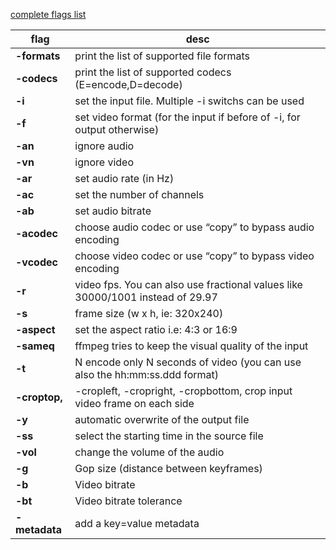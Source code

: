 [complete flags list](https://gist.github.com/tayvano/6e2d456a9897f55025e25035478a3a50)

| flag         | desc     |
|--------------|-----------|
**-formats**|   print the list of supported file formats
**-codecs**|    print the list of supported codecs (E=encode,D=decode)
**-i**|         set the input file. Multiple -i switchs can be used
**-f**|         set video format (for the input if before of -i, for output otherwise)
**-an**|        ignore audio
**-vn**|        ignore video
**-ar**|       set audio rate (in Hz)
**-ac**|        set the number of channels
**-ab**|        set audio bitrate
**-acodec**|    choose audio codec or use “copy” to bypass audio encoding
**-vcodec**|    choose video codec or use “copy” to bypass video encoding
**-r**|         video fps. You can also use fractional values like 30000/1001 instead of 29.97
**-s**|         frame size (w x h, ie: 320x240)
**-aspect**|    set the aspect ratio i.e: 4:3 or 16:9
**-sameq**|     ffmpeg tries to keep the visual quality of the input
**-t**| N       encode only N seconds of video (you can use also the hh:mm:ss.ddd format)
**-croptop,**| -cropleft, -cropright, -cropbottom,   crop input video frame on each side
**-y**|         automatic overwrite of the output file
**-ss**|        select the starting time in the source file
**-vol**|       change the volume of the audio
**-g**|         Gop size (distance between keyframes)
**-b**|         Video bitrate
**-bt**|        Video bitrate tolerance
**-metadata**|  add a key=value metadata
